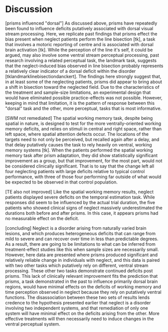 Discussion
==========

[prisms influenced "dorsal"] As discussed above, prisms have
repeatedly been found to influence deficits putatively associated
with dorsal visual stream processing. Here, we replicate past
findings that prisms effect the bias present when neglect patients
perform the line bisection [tk], a task that involves a motoric
reporting of centre and is associated with dorsal brain activation
[tk]. While the perception of the line it's self, it could be
argued, may also involve some ventral stream perceptual
processing, past research involving a related perceptual task, the
landmark task, suggests that the neglect-induced bias observed in
line bisection probably represents a relatively clear indicator of
a dorsal deficit within the disorder
[tklandmarklinebisectiondanckert]. The findings here strongly
suggest that, in at least some of the neglecting patients, prisms
did appear to bring about a shift in bisection toward the
neglected field. Due to the characteristics of the treatment and
sample-size limitations, an experimental design that would have
eliminated possible practice-effects was not possible. However,
keeping in mind that limitation, it is the pattern of response
between this "dorsal" task and the other, more perceptual, tasks
that is most informative.


[SWM not remediated] The spatial working memory task, despite
being spatial in nature, is designed to test for the  more
ventrally-oriented working memory deficits, and relies on stimuli
in central and right space, rather than left space, where spatial
attention defects occur.  The locations of the targets need to not
only be perceived, but recalled again after a delay, and that
delay putatively causes the task to rely heavily on ventral,
working memory systems [tk].  When the patients performed the
spatial working memory task after prism adaptation, they did show
statistically significant improvement as a group, but that
improvement, for the most part, would not be considered clinically
significant. That is to say that the change left all four
neglecting patients with large deficits relative to typical
control performance, with three of those four performing far
outside of what would be expected to be observed in that control
population.

[TE also not improved] Like the spatial working memory results,
neglect patients displayed severe deficits on the temporal
estimation task. While responses did seem to be influenced by the
actual trial duration, the five patients who showed clinical signs
of neglect massively underestimated the durations both before and
after prisms. In this case, it appears prisms had no measurable
effect on the deficit.

[concluding] Neglect is a disorder arising from naturally varied
brain lesions, and which produces heterogeneous deficits that can
range from mild to severe and can recover over time in less than
predictable degrees. As a result, there are going to be
limitations to what can be inferred from treatment-effect studies
like this when sample sizes are necessarily small.  However, here
data are presented where prisms produced significant and
relatively reliable change in individuals with neglect, and this
data is paired with two other tasks which putatively rely on
different, ventral stream processing. These other two tasks
demonstrate continued deficits post prisms. This lack of
clinically relevant improvement fits the prediction that prisms, a
task demonstrated in the past to influence primarily dorsal brain
regions, would have minimal effects on the deficits of working
memory and time perception observed in neglect because they rely
on putatively ventral functions. The disassociation between these
two sets of results lends credence to the hypothesis presented
earlier that neglect is a disorder involving two independent
systems, and that remediation of only one system will have minimal
effect on the deficits arising from the other. More effective
treatments will then necessarily need to induce changes in the
ventral perceptual system.
